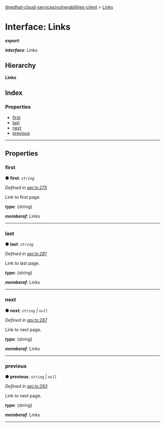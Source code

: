 [@redhat-cloud-services/vulnerabilities-client](../README.md) > [Links](../interfaces/links.md)

# Interface: Links

*__export__*: 

*__interface__*: Links

## Hierarchy

**Links**

## Index

### Properties

* [first](links.md#first)
* [last](links.md#last)
* [next](links.md#next)
* [previous](links.md#previous)

---

## Properties

<a id="first"></a>

###  first

**● first**: *`string`*

*Defined in [api.ts:275](https://github.com/RedHatInsights/javascript-clients/blob/master/packages/vulnerabilities/git-api/api.ts#L275)*

Link to first page.

*__type__*: {string}

*__memberof__*: Links

___
<a id="last"></a>

###  last

**● last**: *`string`*

*Defined in [api.ts:281](https://github.com/RedHatInsights/javascript-clients/blob/master/packages/vulnerabilities/git-api/api.ts#L281)*

Link to last page.

*__type__*: {string}

*__memberof__*: Links

___
<a id="next"></a>

###  next

**● next**: *`string` \| `null`*

*Defined in [api.ts:287](https://github.com/RedHatInsights/javascript-clients/blob/master/packages/vulnerabilities/git-api/api.ts#L287)*

Link to next page.

*__type__*: {string}

*__memberof__*: Links

___
<a id="previous"></a>

###  previous

**● previous**: *`string` \| `null`*

*Defined in [api.ts:293](https://github.com/RedHatInsights/javascript-clients/blob/master/packages/vulnerabilities/git-api/api.ts#L293)*

Link to next page.

*__type__*: {string}

*__memberof__*: Links

___

